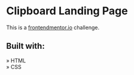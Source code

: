 # Clipboard Landing Page

This is a [frontendmentor.io](https://www.frontendmentor.io/challenges/clipboard-landing-page-5cc9bccd6c4c91111378ecb9) challenge.

## Built with:

» HTML  
» CSS
